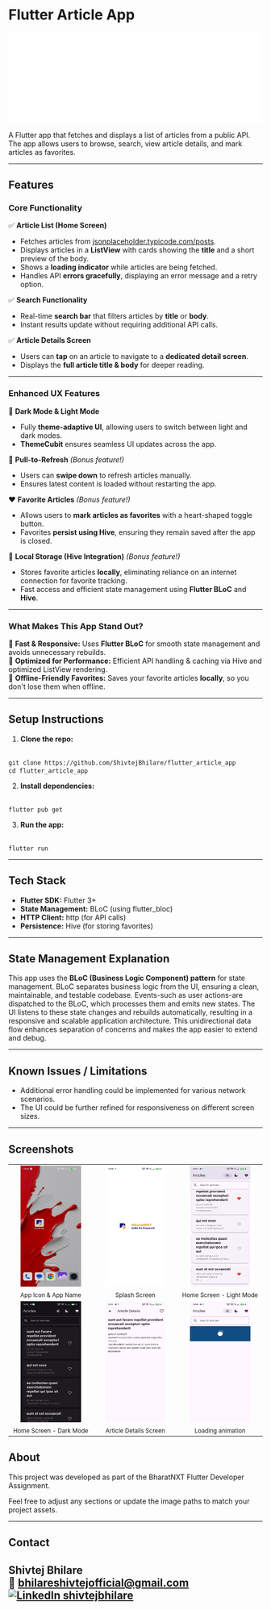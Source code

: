 # Flutter Article App
<div>
<img src="assets/screenshots/BharatNXT.gif" alt="Animated logo" /><br/>
</div>


A Flutter app that fetches and displays a list of articles from a public API. The app allows users to browse, search, view article details, and mark articles as favorites.

---

## Features

### Core Functionality

✅ **Article List (Home Screen)**  
- Fetches articles from [jsonplaceholder.typicode.com/posts](https://jsonplaceholder.typicode.com/posts).  
- Displays articles in a **ListView** with cards showing the **title** and a short preview of the body.  
- Shows a **loading indicator** while articles are being fetched.  
- Handles API **errors gracefully**, displaying an error message and a retry option.  

✅ **Search Functionality**  
- Real-time **search bar** that filters articles by **title** or **body**.  
- Instant results update without requiring additional API calls.  

✅ **Article Details Screen**  
- Users can **tap** on an article to navigate to a **dedicated detail screen**.  
- Displays the **full article title & body** for deeper reading.  

---

### Enhanced UX Features

🎨 **Dark Mode & Light Mode**  
- Fully **theme-adaptive UI**, allowing users to switch between light and dark modes.  
- **ThemeCubit** ensures seamless UI updates across the app.  

🔄 **Pull-to-Refresh** *(Bonus feature!)*  
- Users can **swipe down** to refresh articles manually.  
- Ensures latest content is loaded without restarting the app.  

❤️ **Favorite Articles** *(Bonus feature!)*  
- Allows users to **mark articles as favorites** with a heart-shaped toggle button.  
- Favorites **persist using Hive**, ensuring they remain saved after the app is closed.  

📁 **Local Storage (Hive Integration)** *(Bonus feature!)*  
- Stores favorite articles **locally**, eliminating reliance on an internet connection for favorite tracking.  
- Fast access and efficient state management using **Flutter BLoC** and **Hive**.  

---

### What Makes This App Stand Out?

🚀 **Fast & Responsive:** Uses **Flutter BLoC** for smooth state management and avoids unnecessary rebuilds.  
📱 **Optimized for Performance:** Efficient API handling & caching via Hive and optimized ListView rendering.  
🔗 **Offline-Friendly Favorites:** Saves your favorite articles **locally**, so you don't lose them when offline.

---

## Setup Instructions

1. **Clone the repo:**
```

git clone https://github.com/ShivtejBhilare/flutter_article_app
cd flutter_article_app

```

2. **Install dependencies:**
```

flutter pub get

```

3. **Run the app:**
```

flutter run

```

---

## Tech Stack

- **Flutter SDK:** Flutter 3+
- **State Management:** BLoC (using flutter_bloc)
- **HTTP Client:** http (for API calls)
- **Persistence:** Hive (for storing favorites)

---

## State Management Explanation

This app uses the **BLoC (Business Logic Component) pattern** for state management. BLoC separates business logic from the UI, ensuring a clean, maintainable, and testable codebase. Events-such as user actions-are dispatched to the BLoC, which processes them and emits new states. The UI listens to these state changes and rebuilds automatically, resulting in a responsive and scalable application architecture. This unidirectional data flow enhances separation of concerns and makes the app easier to extend and debug.

---

## Known Issues / Limitations

- Additional error handling could be implemented for various network scenarios.
- The UI could be further refined for responsiveness on different screen sizes.

---

## Screenshots

<div align="center">

<table>
<tr>
 <td align="center" width="160">
   <img src="assets/screenshots/app_icon.jpg" alt="App Icon" width="120" height="240"/><br/>
   <sub>App Icon & App Name</sub>
 </td>
 <td align="center" width="160">
   <img src="assets/screenshots/splash.jpg" alt="Splash Screen" width="120" height="240"/><br/>
   <sub>Splash Screen</sub>
 </td>
 <td align="center" width="160">
   <img src="assets/screenshots/home_light.jpg" alt="Home Light" width="120" height="240"/><br/>
   <sub>Home Screen - Light Mode</sub>
 </td>
</tr>
<tr>
 <td align="center" width="160">
   <img src="assets/screenshots/home_dark.jpg" alt="Home Dark" width="120" height="240"/><br/>
   <sub>Home Screen - Dark Mode</sub>
 </td>
 <td align="center" width="160">
   <img src="assets/screenshots/article_details.jpg" alt="Article Details" width="120" height="240"/><br/>
   <sub>Article Details Screen</sub>
 </td>
 <td align="center" width="160">
   <img src="assets/screenshots/loading.jpg" alt="Article Details" width="120" height="240"/><br/>
   <sub>Loading animation</sub>
 </td>
</tr>
</table>

</div>

## About

This project was developed as part of the BharatNXT Flutter Developer Assignment.

Feel free to adjust any sections or update the image paths to match your project assets.

---

## Contact

**Shivtej Bhilare**  
📧 [bhilareshivtejofficial@gmail.com](mailto:bhilareshivtejofficial@gmail.com)  
[<img src="https://cdn-icons-png.flaticon.com/24/174/174857.png" alt="LinkedIn" width="24"/>](https://www.linkedin.com/in/shivtejbhilare/)[ shivtejbhilare](https://www.linkedin.com/in/shivtejbhilare/)
---